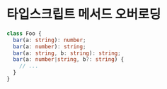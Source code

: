 # 타입스크립트 메서드 오버로딩

```ts
class Foo {
  bar(a: string): number;
  bar(a: number): string;
  bar(a: string, b: string): string;
  bar(a: number|string, b?: string) {
    // ...
  }
}
```
